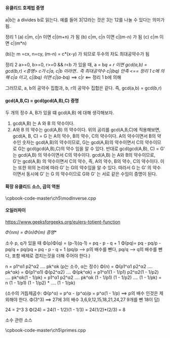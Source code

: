#### 유클리드 호제법 증명

a|b는 a divides b로 읽는다. 예를 들어 3|12라는 것은 3는 12를 나눌 수 있다는 의미가 됨.

정리 1
(a) c|m, c|n 이면 c|(m+n) 가 됨 (b) c|m, c|n 이면 c|(m-n) 가 됨 (c) c|m 이면 c|(m*n)

(b)는 m =cx, n=cy, (m-n) = c*(x-y) 가 되므로 두수의 차도 최대공약수가 됨

정리 2 a>=0, b>=0, r>=0 && r<b 가 있을 때, a = b*q + r 이면 gcd(a,b) = gcd(b,r)
<증명> c가 c|a, c|b 이라면.. 즉 최대공약수 c|(bq) 만족 <== 정리 1 c에 의해 c|a 이고, c|(bq) 이면 c|(a-b*q) ==> c|r <== 정리 1 b에 의해

그러므로, a, b의 공약수 집합과, b, r의 공약수 집합은 같다. 즉, gcd(a,b) = gcd(b,r)

#### gcd(A,B,C) = gcd(gcd(A,B),C) 증명

두 개의 정수 A, B가 있을 떄 gcd(A,B) 에 대해 생각해보자.

1. gcd(A,B) 는 A 와 B 의 약수이다.
2. A와 B 의 약수는 gcd(A,B) 의 약수이다. 위의 공리를 gcd(A,B,C)에 적용해보면, gcd(A, B, C) = G 는 A의 약수, B의 약수, C의 약수이다. A의 약수이면서 B의 약수인 숫자는 gcd(A,B)의 약수이므로, G는 gcd(A,B)의 약수이면서 C의 약수이므로 G는 gcd(gcd(A,B),C)의 약수 임을 알 수 있다. 반대로 gcd(gcd(A,B), C) = G’ 는 gcd(A,B) 의 약수이면서 C의 약수이다. gcd(A,B) 는 A와 B의 약수이므로, G’는 gcd(A,B) 의 약수이면서 C의 약수, 즉, A의 약수, B의 약수, C의 약수이다. 이는 또한 위의 논리에 따라 G’ 는 G의 약수임을 알 수 있다. 따라서 G 는 G’ 의 약수이면서 동시에 G’ 는 G 의 약수이므로 G와 G’ 는 서로 같은 수임이 증명이 된다.
#### 확장 유클리드 소스, 곱의 역원

\cpbook-code-master\ch5\modInverse.cpp

#### 오일러파이

https://www.geeksforgeeks.org/eulers-totient-function

*Φ(nm) = Φ(n)Φ(m) 증명**

소수 p, q가 있을 때 Φ(p)Φ(q) = (p-1)(q-1) = pq - p - q + 1 Φ(pq)= pq - pq/p - pq/q + pq/pq = pq - p - q + 1 (pq/p --> p의 배수를 뺀다, pq/q --> q의 배수를 뺀다, 포함 배제로 겹치는것을 더해 주어야 한다.)

n = p1^α1 p2^α2 .... pk^αk (p는 소수, α는 정수) Φ(n) = Φ(p1^α1 p2^α2 .... pk^αk) = Φ(p1^α1) Φ(p2^α2) .... Φ(pk^αk) = p1^α1(1 - 1/p1) p2^α2(1 - 1/p2) .... pk^αk(1 - 1/pk) = p1^α1 p2^α2 .... pk^αk (1 - 1/p1) (1 - 1/p2) .... (1 - 1/pk) = n (1 - 1/p1) (1 - 1/p2) * .... (1 - 1/pk)

(소수의 거듭제곱수: Φ(p^α) = p^α - (p^α)/p = p^α(1 - 1/p) ==> p의 배수 인것은 제외해야 한다. Φ(3^3) ==> 27에 3의 배수 3,6,9,12,15,18,21,24,27 9개를 뺀 18이 답)

24 = 2^3 3 Φ(24) = 24(1 - 1/2)(1 - 1/3) = 24(1/2)*(2/3) = 8

소수 관련 소스

\cpbook-code-master\ch5\primes.cpp
